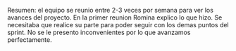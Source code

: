 Resumen: el equipo se reunio entre 2-3 veces por semana para ver los avances del proyecto. En la primer reunion Romina explico lo que hizo. Se necesitaba que realice su parte para poder seguir con los demas puntos del sprint. No se le presento inconvenientes por lo que avanzamos perfectamente. 